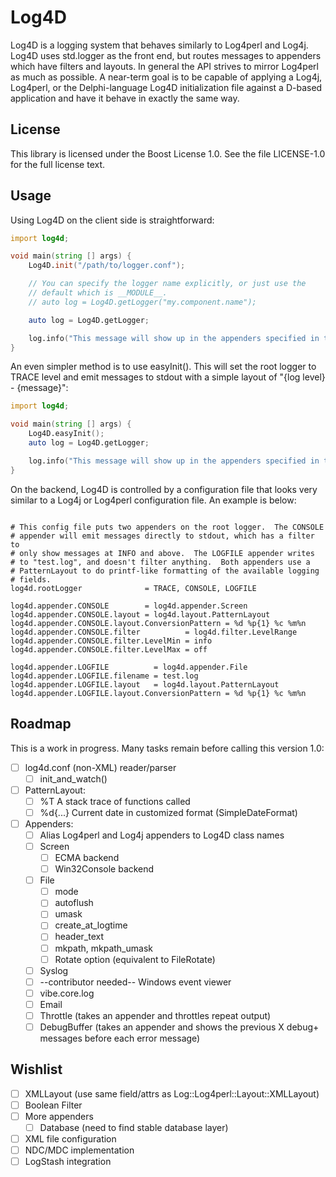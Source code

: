 Log4D
=====

Log4D is a logging system that behaves similarly to Log4perl and
Log4j.  Log4D uses std.logger as the front end, but routes messages to
appenders which have filters and layouts.  In general the API strives
to mirror Log4perl as much as possible.  A near-term goal is to be
capable of applying a Log4j, Log4perl, or the Delphi-language Log4D
initialization file against a D-based application and have it behave
in exactly the same way.


License
-------

This library is licensed under the Boost License 1.0.  See the file
LICENSE-1.0 for the full license text.


Usage
-----

Using Log4D on the client side is straightforward:

```D
import log4d;

void main(string [] args) {
    Log4D.init("/path/to/logger.conf");

    // You can specify the logger name explicitly, or just use the
    // default which is __MODULE__.
    // auto log = Log4D.getLogger("my.component.name");

    auto log = Log4D.getLogger;

    log.info("This message will show up in the appenders specified in the configuration file");
}
```

An even simpler method is to use easyInit().  This will set the root
logger to TRACE level and emit messages to stdout with a simple layout
of "{log level} - {message}":

```D
import log4d;

void main(string [] args) {
    Log4D.easyInit();
    auto log = Log4D.getLogger;

    log.info("This message will show up in the appenders specified in the configuration file");
}
```

On the backend, Log4D is controlled by a configuration file that looks
very similar to a Log4j or Log4perl configuration file.  An example is
below:

```

# This config file puts two appenders on the root logger.  The CONSOLE
# appender will emit messages directly to stdout, which has a filter to
# only show messages at INFO and above.  The LOGFILE appender writes
# to "test.log", and doesn't filter anything.  Both appenders use a
# PatternLayout to do printf-like formatting of the available logging
# fields.
log4d.rootLogger              = TRACE, CONSOLE, LOGFILE

log4d.appender.CONSOLE        = log4d.appender.Screen
log4d.appender.CONSOLE.layout = log4d.layout.PatternLayout
log4d.appender.CONSOLE.layout.ConversionPattern = %d %p{1} %c %m%n
log4d.appender.CONSOLE.filter          = log4d.filter.LevelRange
log4d.appender.CONSOLE.filter.LevelMin = info
log4d.appender.CONSOLE.filter.LevelMax = off

log4d.appender.LOGFILE          = log4d.appender.File
log4d.appender.LOGFILE.filename = test.log
log4d.appender.LOGFILE.layout   = log4d.layout.PatternLayout
log4d.appender.LOGFILE.layout.ConversionPattern = %d %p{1} %c %m%n

```


Roadmap
-------

This is a work in progress.  Many tasks remain before calling this
version 1.0:

- [ ] log4d.conf (non-XML) reader/parser
  - [ ] init_and_watch()
- [ ] PatternLayout:
  - [ ] %T A stack trace of functions called
  - [ ] %d{...} Current date in customized format (SimpleDateFormat)
- [ ] Appenders:
  - [ ] Alias Log4perl and Log4j appenders to Log4D class names
  - [ ] Screen
    - [ ] ECMA backend
    - [ ] Win32Console backend
  - [ ] File
    - [ ] mode
    - [ ] autoflush
    - [ ] umask
    - [ ] create_at_logtime
    - [ ] header_text
    - [ ] mkpath, mkpath_umask
    - [ ] Rotate option (equivalent to FileRotate)
  - [ ] Syslog
  - [ ] --contributor needed-- Windows event viewer
  - [ ] vibe.core.log
  - [ ] Email
  - [ ] Throttle (takes an appender and throttles repeat output)
  - [ ] DebugBuffer (takes an appender and shows the previous X
	debug+ messages before each error message)

Wishlist
--------

- [ ] XMLLayout (use same field/attrs as Log::Log4perl::Layout::XMLLayout)
- [ ] Boolean Filter
- [ ] More appenders
  - [ ] Database (need to find stable database layer)
- [ ] XML file configuration
- [ ] NDC/MDC implementation
- [ ] LogStash integration
